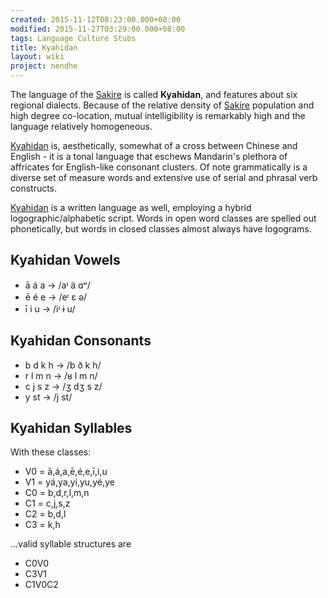 ```yaml
---
created: 2015-11-12T08:23:00.000+08:00
modified: 2015-11-27T03:29:00.000+08:00
tags: Language Culture Stubs
title: Kyahidan
layout: wiki
project: nendhe
---
```


The language of the [Sakire](/content/kyahida_wiki/wiki/Sakire) is called **Kyahidan**, and features about six regional dialects. Because of the relative density of [Sakire](/content/kyahida_wiki/wiki/Sakire) population and high degree co-location, mutual intelligibility is remarkably high and the language relatively homogeneous.

[Kyahidan](/content/kyahida_wiki/wiki/Kyahidan) is, aesthetically, somewhat of a cross between Chinese and English - it is a tonal language that eschews Mandarin's plethora of affricates for English-like consonant clusters. Of note grammatically is a diverse set of measure words and extensive use of serial and phrasal verb constructs.

[Kyahidan](/content/kyahida_wiki/wiki/Kyahidan) is a written language as well, employing a hybrid logographic/alphabetic script. Words in open word classes are spelled out phonetically, but words in closed classes almost always have logograms.

## Kyahidan Vowels

* ā  á  a -> /aᶦ ä ɑᵘ/
* ē  é  e -> /eᶦ ɛ ə/
* ī  i  u -> /iᶦ ɨ u/

## Kyahidan Consonants

* b d k h	-> /b ð k h/
* r l m n -> /ʁ l m n/
* c j s z -> /ʒ dʒ s z/
* y st	-> /j st/

## Kyahidan Syllables

With these classes:

* V0 = ā,á,a,ē,é,e,ī,i,u
* V1 = yá,ya,yi,yu,yé,ye
* C0 = b,d,r,l,m,n
* C1 = c,j,s,z
* C2 = b,d,l
* C3 = k,h

...valid syllable structures are

* C0V0
* C3V1
* C1V0C2
